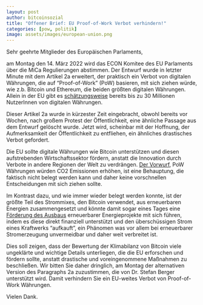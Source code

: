 ```yaml
---
layout: post
author: bitcoinsozial
title: "Offener Brief: EU Proof-of-Work Verbot verhindern!"
categories: [pow, politik]
image: assets/images/european-union.png
---
```


Sehr geehrte Mitglieder des Europäischen Parlaments,

am Montag den 14. März 2022 wird das ECON Komitee des EU Parlaments über die MiCa Regulierungen abstimmen. Der Entwurf wurde in letzter Minute mit dem Artikel 2a erweitert, der praktisch ein Verbot von digitalen Währungen, die auf “Proof-of-Work” (PoW) basieren, mit sich ziehen würde, wie z.b. Bitcoin und Ethereum, die beiden größten digitalen Währungen. Allein in der EU gibt es [schätzungsweise](https://triple-a.io/white-paper-cryptocurrency-adoption-across-europe-and-america-2021/) bereits bis zu 30 Millionen NutzerInnen von digitalen Währungen.

Dieser Artikel 2a wurde in kürzester Zeit eingebracht, obwohl bereits vor Wochen, nach großem Protest der Öffentlichkeit, eine ähnliche Passage aus dem Entwurf gelöscht wurde. Jetzt wird, scheinbar mit der Hoffnung, der Aufmerksamkeit der Öffentlichkeit zu entfliehen, ein ähnliches drastisches Verbot gefordert.

Die EU sollte digitale Währungen wie Bitcoin unterstützen und diesen aufstrebenden Wirtschaftssektor fördern, anstatt die Innovation durch Verbote in andere Regionen der Welt zu verdrängen. [Der Vorwurf](https://www.heise.de/ct/artikel/Nature-Climate-Change-veroeffentlicht-Widerspruch-zu-Erderwaermung-durch-Bitcoin-4517331.html), PoW Währungen würden CO2 Emissionen erhöhen, ist eine Behauptung, die faktisch nicht belegt werden kann und daher keine vorschnellen Entscheidungen mit sich ziehen sollte.

Im Kontrast dazu, und wie immer wieder belegt werden konnte, ist der größte Teil des Strommixes, den Bitcoin verwendet, aus erneuerbaren Energien zusammengesetzt und könnte damit sogar eines Tages eine [Förderung des Ausbaus](https://assets.ctfassets.net/2d5q1td6cyxq/2D2BnksJjavw4a6SUvAPwZ/c42a9e3a520b0cc3b230cda3b43eead5/BCEI_White_Paper_.pdf) erneuerbarer Energieprojekte mit sich führen, indem es diese direkt finanziell unterstützt und den überschüssigen Strom eines Kraftwerks “aufkauft”, ein Phänomen was vor allem bei erneuerbarer Stromerzeugung unvermeidbar und daher weit verbreitet ist.

Dies soll zeigen, dass der Bewertung der Klimabilanz von Bitcoin viele ungeklärte und wichtige Details unterliegen, die die EU erforschen und fördern sollte, anstatt drastische und voreingenommene Maßnahmen zu beschließen. Wir bitten Sie daher dringlich, am Montag der alternativen Version des Paragraphs 2a zuzustimmen, die von Dr. Stefan Berger unterstützt wird. Damit verhindern Sie ein EU-weites Verbot von Proof-of-Work Währungen.

Vielen Dank.
